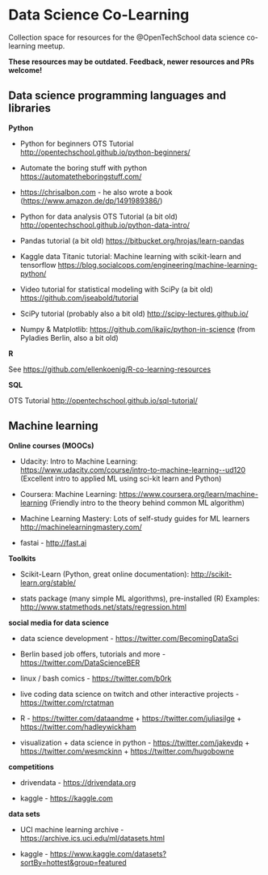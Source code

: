 # Data Science Co-Learning

Collection space for resources for the @OpenTechSchool data science co-learning meetup.

**These resources may be outdated. Feedback, newer resources and PRs welcome!**

## Data science programming languages and libraries


**Python**

* Python for beginners OTS Tutorial http://opentechschool.github.io/python-beginners/ 

* Automate the boring stuff with python https://automatetheboringstuff.com/ 

* https://chrisalbon.com - he also wrote a book (https://www.amazon.de/dp/1491989386/)

* Python for data analysis OTS Tutorial (a bit old) http://opentechschool.github.io/python-data-intro/

* Pandas tutorial (a bit old) https://bitbucket.org/hrojas/learn-pandas

* Kaggle data Titanic tutorial: Machine learning with scikit-learn and tensorflow https://blog.socialcops.com/engineering/machine-learning-python/

* Video tutorial for statistical modeling with SciPy (a bit old) https://github.com/jseabold/tutorial

* SciPy tutorial (probably also a bit old) http://scipy-lectures.github.io/

* Numpy & Matplotlib: https://github.com/ikajic/python-in-science (from Pyladies Berlin, also a bit old)


**R**

See https://github.com/ellenkoenig/R-co-learning-resources


**SQL**

OTS Tutorial http://opentechschool.github.io/sql-tutorial/


## Machine learning

**Online courses (MOOCs)**

* Udacity: Intro to Machine Learning: https://www.udacity.com/course/intro-to-machine-learning--ud120  (Excellent intro to applied ML using sci-kit learn and Python)

* Coursera: Machine Learning: https://www.coursera.org/learn/machine-learning (Friendly intro to the theory behind common ML algorithm)

* Machine Learning Mastery: Lots of self-study guides for ML learners http://machinelearningmastery.com/

* fastai - http://fast.ai

**Toolkits**

* Scikit-Learn (Python, great online documentation): http://scikit-learn.org/stable/

* stats package (many simple ML algorithms), pre-installed (R) Examples: http://www.statmethods.net/stats/regression.html


**social media for data science**

* data science development - https://twitter.com/BecomingDataSci

* Berlin based job offers, tutorials and more - https://twitter.com/DataScienceBER

* linux / bash comics - https://twitter.com/b0rk

* live coding data science on twitch and other interactive projects - https://twitter.com/rctatman

* R - https://twitter.com/dataandme + https://twitter.com/juliasilge + https://twitter.com/hadleywickham

* visualization + data science in python - https://twitter.com/jakevdp + https://twitter.com/wesmckinn + https://twitter.com/hugobowne


**competitions**

* drivendata - https://drivendata.org

* kaggle - https://kaggle.com


**data sets**

* UCI machine learning archive - https://archive.ics.uci.edu/ml/datasets.html

* kaggle - https://www.kaggle.com/datasets?sortBy=hottest&group=featured